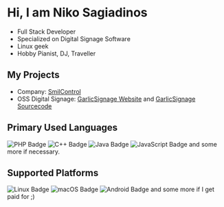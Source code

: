 # Hi, I am Niko Sagiadinos
- Full Stack Developer
- Specialized on Digital Signage Software
- Linux geek 
- Hobby Pianist, DJ, Traveller

## My Projects

- Company:  [SmilControl](http://smil-control.com)
- OSS Digital Signage: [GarlicSignage Website](https://garlic-player.com) and [GarlicSignage Sourcecode](https://github.com/orgs/GarlicSignage/repositories)

## Primary Used Languages
![PHP Badge](https://img.shields.io/badge/PHP-777BB4?style=for-the-badge&logo=php&logoColor=white)
![C++ Badge](https://img.shields.io/badge/C++-00599C?style=for-the-badge&logo=c%2B%2B&logoColor=white)
![Java Badge](https://img.shields.io/badge/Java-ED8B00?style=for-the-badge&logo=java&logoColor=white)
![JavaScript Badge](https://img.shields.io/badge/JavaScript-F7DF1E?style=for-the-badge&logo=javascript&logoColor=black)
and some more if necessary.

## Supported Platforms
![Linux Badge](https://img.shields.io/badge/Linux-FCC624?style=for-the-badge&logo=linux&logoColor=black)
![macOS Badge](https://img.shields.io/badge/macOS-000000?style=for-the-badge&logo=apple&logoColor=white)
![Android Badge](https://img.shields.io/badge/Android-3DDC84?style=for-the-badge&logo=android&logoColor=white)
and some more if I get paid for ;)

